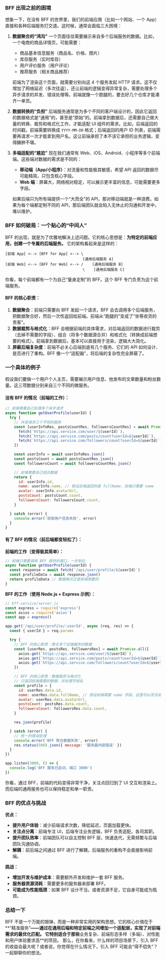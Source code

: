 ### BFF 出现之前的困境
想象一下，在没有 BFF 的世界里，我们的前端应用（比如一个网站、一个 App）直接和各种后端服务打交道。这时候，通常会面临三大困境：
1.  **数据聚合的“鸿沟”**
    一个页面往往需要展示来自多个后端服务的数据。比如，一个电商的商品详情页，可能需要：
    *   商品基本信息服务（商品名、价格、图片）
    *   库存服务（实时库存）
    *   用户评价服务（用户评论）
    *   推荐服务（相关商品推荐）
    
    前端为了渲染这个页面，就需要分别向这 4 个服务发起 HTTP 请求。这不仅增加了网络延迟（多次往返），还让前端的逻辑变得异常复杂，需要处理多个异步请求的并发、错误处理等。前端就像一个跑腿的，要去好几个仓库才能凑齐一单货。

2.  **数据转换的“负担”**
    后端服务通常是为多个不同的客户端设计的，因此它返回的数据格式是“通用”的，甚至是“原始”的。前端拿到数据后，还需要自己做大量的转换、裁剪和格式化工作，才能适配 UI 组件的需求。比如，后端返回的时间戳，前端需要转换成 `YYYY-MM-DD` 格式；后端返回的用户 ID 列表，前端需要再请求一次才能拿到用户名。这让前端承担了本不该它承担的业务逻辑，变得臃肿不堪。

3.  **多端适配的“尴尬”**
    现在我们通常有 Web、iOS、Android、小程序等多个前端端。这些端对数据的需求是不同的：
    *   **移动端（App/小程序）**：对流量和性能极其敏感，希望 API 返回的数据尽可能精简，只包含核心字段。
    *   **Web 端**：屏幕大，网络相对稳定，可以展示更丰富的信息，可能需要更多字段。

    如果后端只为所有端提供一个“大而全”的 API，那对移动端就是一种浪费。如果为每个端都定制不同的 API，那后端团队就会陷入无休止的沟通和开发中，难以维护。

### BFF 如何破局：一个贴心的“中间人”
BFF 的出现，就是为了优雅地解决上述问题。它的核心思想是：**为特定的前端应用，创建一个专属的后端服务。**
它的架构看起来是这样的：
```
[前端 App] <--> [BFF for App] <--> \
                                   [通用后端服务 A]
[前端 Web] <--> [BFF for Web] <--> /    [通用后端服务 B]
                                   \    [通用后端服务 C]
```
你看，每个前端都有一个为自己“量身定制”的 BFF。这个 BFF 专门负责为这个前端服务。

#### BFF 的核心职责：
1.  **数据聚合**：前端只需要向 BFF 发起一个请求，BFF 会去调用多个后端服务，把数据聚合好，然后一次性返回给前端。前端从“跑腿的”变成了“坐等收货的贵客”。
2.  **数据裁剪与格式化**：BFF 会根据前端的具体需求，对后端返回的数据进行裁剪（去掉不需要的字段）、组合（将多个数据源合并）和格式化（转换成前端想要的格式）。前端拿到数据后，基本可以直接用于渲染，逻辑大大简化。
3.  **屏蔽后端复杂度**：前端不必关心后端到底有几个服务、它们的 API 如何设计、是否进行了重构。BFF 像一个“适配器”，将后端的复杂性完全屏蔽了。

### 一个具体的例子
假设我们要做一个用户个人主页，需要展示用户信息、他发布的文章数量和粉丝数量。这三项数据分别来自三个不同的微服务。
#### 没有 BFF 的情况（前端的工作）：
```javascript
// 前端需要自己处理多个异步请求
async function getUserProfile(userId) {
  try {
    // 并发请求三个不同的服务
    const [userInfoRes, postsCountRes, followersCountRes] = await Promise.all([
      fetch(`https://api.service.com/user/${userId}`),
      fetch(`https://api.service.com/posts/count?userId=${userId}`),
      fetch(`https://api.service.com/followers/count?userId=${userId}`)
    ])

    const userInfo = await userInfoRes.json()
    const postsCount = await postsCountRes.json()
    const followersCount = await followersCountRes.json()

    // 前端需要自己组合数据
    return {
      id: userInfo.id,
      name: userInfo.name, // 假设后端返回的是 fullName，前端只需要 name
      avatar: userInfo.avatarUrl,
      postsCount: postsCount.count,
      followersCount: followersCount.count,
    }

  } catch (error) {
    console.error('获取用户信息失败', error)
  }
}
```

#### 有了 BFF 的情况（前后端都变轻松了）：
**前端的工作（变得极其简单）：**
```javascript
// 前端只需要调用 BFF 提供的接口，一步到位
async function getUserProfile(userId) {
  const response = await fetch(`/api/user/profile/${userId}`)
  const profileData = await response.json()
  return profileData // 数据格式正是前端想要的
}
```
**BFF 的工作（使用 Node.js + Express 示例）：**
```javascript
// bff-service/server.js
const express = require('express')
const axios = require('axios')
const app = express()

app.get('/api/user/profile/:userId', async (req, res) => {
  const { userId } = req.params

  try {
    // BFF 的核心职责：聚合多个后端服务的数据
    const [userRes, postsRes, followersRes] = await Promise.all([
      axios.get(`https://api.service.com/user/${userId}`),
      axios.get(`https://api.service.com/posts/count?userId=${userId}`),
      axios.get(`https://api.service.com/followers/count?userId=${userId}`)
    ])

    // BFF 的核心职责：数据裁剪与格式化
    // 只返回前端需要的数据，并处理字段名
    const profile = {
      id: userRes.data.id,
      name: userRes.data.fullName, // 假设前端需要 name 字段，这里可以灵活调整
      avatar: userRes.data.avatarUrl,
      postsCount: postsRes.data.count,
      followersCount: followersRes.data.count,
    }

    res.json(profile)

  } catch (error) {
    // 统一的错误处理
    console.error('BFF 聚合数据失败', error)
    res.status(500).json({ message: '服务器内部错误' })
  }
})

app.listen(3000, () => {
  console.log('BFF 服务已启动，端口 3000')
})
```
你看，通过 BFF，前端的代码变得非常干净，关注点回归到了 UI 交互和渲染上。而后端的通用服务也可以保持稳定和单一职责。

### BFF 的优点与挑战
**优点：**
*   **提升用户体验**：减少前端请求次数，降低延迟，页面加载更快。
*   **关注点分离**：前端专注 UI，后端专注业务逻辑，BFF 负责适配，各司其职。
*   **提升团队效率**：前端团队可以自主控制 BFF 层，快速迭代，无需频繁与后端团队沟通协调。
*   **解耦**：前后端之间通过 BFF 进行了解耦，后端服务的重构不会直接影响前端。

**挑战：**
*   **增加开发与维护成本**：需要额外开发和维护一套 BFF 服务。
*   **服务器资源消耗**：需要更多的服务器来部署 BFF。
*   **可能成为性能瓶颈**：如果 BFF 设计不当，或者资源不足，它自身可能成为瓶颈。

### 总结一下
BFF 不是一个万能的银弹，而是一种非常实用的架构思想。它的核心价值在于**“精准服务”**——通过在通用后端和特定前端之间增加一个适配层，实现了对前端需求的最优化匹配。
它特别适合于那些**业务复杂、前端形态多样（多端）、对性能和用户体验要求高**的项目。
那么，在你看来，什么样的项目场景下，引入 BFF 的收益会最大呢？或者说，你觉得在什么情况下，引入 BFF 可能会“得不偿失”？一起聊聊你的想法。